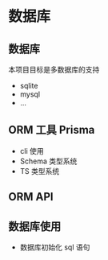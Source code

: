 # 数据库

## 数据库

本项目目标是多数据库的支持

- sqlite
- mysql
- ...

## ORM 工具 Prisma

- cli 使用
- Schema 类型系统
- TS 类型系统

## ORM API

## 数据库使用

- 数据库初始化 sql 语句
